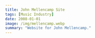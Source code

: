 ```yaml
---
title: John Mellencamp Site
tags: [Music Industry]
date: 2008-01-01
image: /img/mellencamp.webp
summary: "Website for John Mellencamp."
---
```




